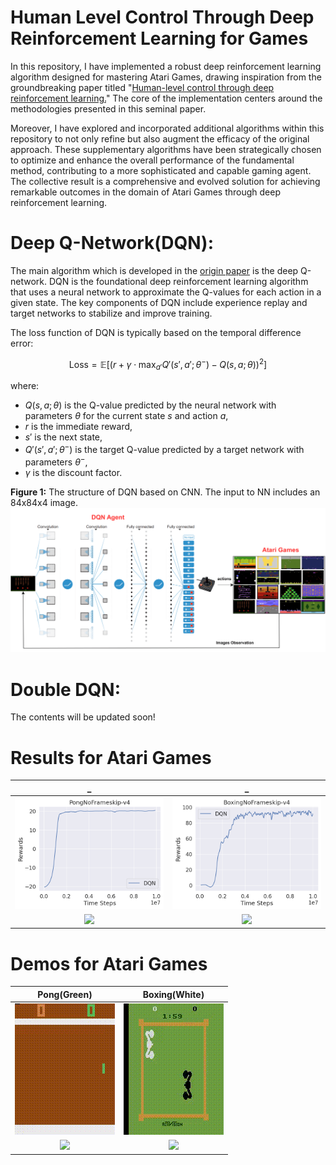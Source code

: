 # Human Level Control Through Deep Reinforcement Learning for Games
In this repository, I have implemented a robust deep reinforcement learning algorithm designed for mastering Atari Games, drawing inspiration from the groundbreaking paper titled "[Human-level control through deep reinforcement learning.](https://www.nature.com/articles/nature14236)" The core of the implementation centers around the methodologies presented in this seminal paper.

Moreover, I have explored and incorporated additional algorithms within this repository to not only refine but also augment the efficacy of the original approach. These supplementary algorithms have been strategically chosen to optimize and enhance the overall performance of the fundamental method, contributing to a more sophisticated and capable gaming agent. The collective result is a comprehensive and evolved solution for achieving remarkable outcomes in the domain of Atari Games through deep reinforcement learning.

# Deep Q-Network(DQN):
The main algorithm which is developed in the [origin paper](https://www.nature.com/articles/nature14236) is the deep Q-network. DQN is the foundational deep reinforcement learning algorithm that uses a neural network to approximate the Q-values for each action in a given state. The key components of DQN include experience replay and target networks to stabilize and improve training. 

The loss function of DQN is typically based on the temporal difference error:

$$ \text{Loss} = \mathbb{E}\left[\left(r + \gamma \cdot \max_{a'} Q'(s', a'; \theta^-) - Q(s, a; \theta)\right)^2\right] $$

where:
- $Q(s, a; \theta)$ is the Q-value predicted by the neural network with parameters $\theta$ for the current state $s$ and action $a$,
- $r$ is the immediate reward,
- $s'$ is the next state,
- $Q'(s', a'; \theta^-)$ is the target Q-value predicted by a target network with parameters $\theta^-$,
- $\gamma$ is the discount factor.

  
**Figure 1:** The structure of DQN based on CNN. The input to NN includes an 84x84x4 image.
![Local Image](Figures/DQNforAtari.png)


# Double DQN:

The contents will be updated soon!

# Results for Atari Games
|_|_|
|:---:|:---:|
![](Figures/DQN/PongNoFrameskip-v4.png)| ![](Figures/DQN/BoxingNoFrameskip-v4.png)|
![](Figures/FetchPickAndPlace-v2.png)| ![](Figures/FetchSlide-v2.png)|

# Demos for Atari Games
|Pong(Green)|Boxing(White)|
|:---:|:---:|
![](Videos/PongNoFrameskip-v4.gif)| ![](Videos/BoxingNoFrameskip-v4.gif)|
![](Figures/FetchPickAndPlace-v2.png)| ![](Figures/FetchSlide-v2.png)|

